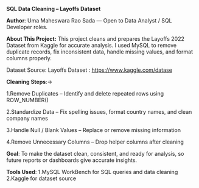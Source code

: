 **SQL Data Cleaning – Layoffs Dataset**

**Author**: Uma Maheswara Rao Sada — Open to Data Analyst / SQL Developer roles.

**About This Project:**
This project cleans and prepares the Layoffs 2022 Dataset from Kaggle for accurate analysis.
I used MySQL to remove duplicate records, fix inconsistent data, handle missing values, and format columns properly.

Dataset Source: Layoffs Dataset : https://www.kaggle.com/datase

**Cleaning Steps**:->

1.Remove Duplicates – Identify and delete repeated rows using ROW_NUMBER()

2.Standardize Data – Fix spelling issues, format country names, and clean company names

3.Handle Null / Blank Values – Replace or remove missing information

4.Remove Unnecessary Columns – Drop helper columns after cleaning

**Goal**: To make the dataset clean, consistent, and ready for analysis, so future reports or dashboards give accurate insights.

**Tools Used**:
1.MySQL WorkBench for SQL queries and data cleaning
2.Kaggle for dataset source
